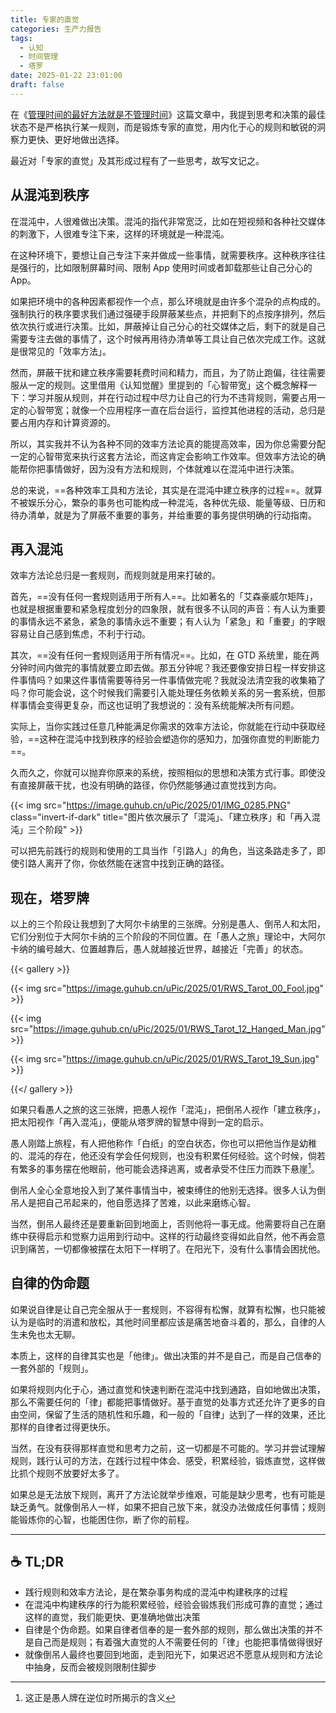 ```yaml
---
title: 专家的直觉
categories: 生产力报告
tags:
  - 认知
  - 时间管理
  - 塔罗
date: 2025-01-22 23:01:00
draft: false
---
```


在《[管理时间的最好方法就是不管理时间](/posts/管理时间的最好方法就是不管理时间/)》这篇文章中，我提到思考和决策的最佳状态不是严格执行某一规则，而是锻炼专家的直觉，用内化于心的规则和敏锐的洞察力更快、更好地做出选择。

<!--more-->

最近对「专家的直觉」及其形成过程有了一些思考，故写文记之。

## 从混沌到秩序

在混沌中，人很难做出决策。混沌的指代非常宽泛，比如在短视频和各种社交媒体的刺激下，人很难专注下来，这样的环境就是一种混沌。

在这种环境下，要想让自己专注下来并做成一些事情，就需要秩序。这种秩序往往是强行的，比如限制屏幕时间、限制 App 使用时间或者卸载那些让自己分心的 App。

如果把环境中的各种因素都视作一个点，那么环境就是由许多个混杂的点构成的。强制执行的秩序要求我们通过强硬手段屏蔽某些点，并把剩下的点按序排列，然后依次执行或进行决策。比如，屏蔽掉让自己分心的社交媒体之后，剩下的就是自己需要专注去做的事情了，这个时候再用待办清单等工具让自己依次完成工作。这就是很常见的「效率方法」。

然而，屏蔽干扰和建立秩序需要耗费时间和精力，而且，为了防止跑偏，往往需要服从一定的规则。这里借用《认知觉醒》里提到的「心智带宽」这个概念解释一下：学习并服从规则，并在行动过程中尽力让自己的行为不违背规则，需要占用一定的心智带宽；就像一个应用程序一直在后台运行，监控其他进程的活动，总归是要占用内存和计算资源的。

所以，其实我并不认为各种不同的效率方法论真的能提高效率，因为你总需要分配一定的心智带宽来执行这套方法论，而这肯定会影响工作效率。但效率方法论的确能帮你把事情做好，因为没有方法和规则，个体就难以在混沌中进行决策。

总的来说，==各种效率工具和方法论，其实是在混沌中建立秩序的过程==。就算不被娱乐分心，繁杂的事务也可能构成一种混沌，各种优先级、能量等级、日历和待办清单，就是为了屏蔽不重要的事务，并给重要的事务提供明确的行动指南。

## 再入混沌

效率方法论总归是一套规则，而规则就是用来打破的。

首先，==没有任何一套规则适用于所有人==。比如著名的「艾森豪威尔矩阵」，也就是根据重要和紧急程度划分的四象限，就有很多不认同的声音：有人认为重要的事情永远不紧急，紧急的事情永远不重要；有人认为「紧急」和「重要」的字眼容易让自己感到焦虑，不利于行动。

其次，==没有任何一套规则适用于所有情况==。比如，在 GTD 系统里，能在两分钟时间内做完的事情就要立即去做。那五分钟呢？我还要像安排日程一样安排这件事情吗？如果这件事情需要等待另一件事情做完呢？我就没法清空我的收集箱了吗？你可能会说，这个时候我们需要引入能处理任务依赖关系的另一套系统，但那样事情会变得更复杂，而这也证明了我想说的：没有系统能解决所有问题。

实际上，当你实践过任意几种能满足你需求的效率方法论，你就能在行动中获取经验，==这种在混沌中找到秩序的经验会塑造你的感知力，加强你直觉的判断能力==。

久而久之，你就可以抛弃你原来的系统，按照相似的思想和决策方式行事。即使没有直接屏蔽干扰，也没有明确的路径，你仍然能够通过直觉找到方向。

{{< img src="https://image.guhub.cn/uPic/2025/01/IMG_0285.PNG" class="invert-if-dark" title="图片依次展示了「混沌」、「建立秩序」和「再入混沌」三个阶段" >}}

可以把先前践行的规则和使用的工具当作「引路人」的角色，当这条路走多了，即使引路人离开了你，你依然能在迷宫中找到正确的路径。

## 现在，塔罗牌

以上的三个阶段让我想到了大阿尔卡纳里的三张牌。分别是愚人、倒吊人和太阳，它们分别位于大阿尔卡纳的三个阶段的不同位置。在「愚人之旅」理论中，大阿尔卡纳的编号越大、位置越靠后，愚人就越接近世界，越接近「完善」的状态。

{{< gallery >}}

{{< img src="https://image.guhub.cn/uPic/2025/01/RWS_Tarot_00_Fool.jpg" >}}

{{< img src="https://image.guhub.cn/uPic/2025/01/RWS_Tarot_12_Hanged_Man.jpg" >}}

{{< img src="https://image.guhub.cn/uPic/2025/01/RWS_Tarot_19_Sun.jpg" >}}

{{</ gallery >}}

如果只看愚人之旅的这三张牌，把愚人视作「混沌」，把倒吊人视作「建立秩序」，把太阳视作「再入混沌」，便能从塔罗牌的智慧中得到一定的启示。

愚人刚踏上旅程，有人把他称作「白纸」的空白状态，你也可以把他当作是幼稚的、混沌的存在，他还没有学会任何规则，也没有积累任何经验。这个时候，倘若有繁多的事务摆在他眼前，他可能会选择逃离，或者承受不住压力而跌下悬崖[^1]。

倒吊人全心全意地投入到了某件事情当中，被束缚住的他别无选择。很多人认为倒吊人是把自己吊起来的，他自愿选择了苦难，以此来磨练心智。

当然，倒吊人最终还是要重新回到地面上，否则他将一事无成。他需要将自己在磨练中获得启示和觉察力运用到行动中。这样的行动最终变得如此自然，他不再会意识到痛苦，一切都像被摆在太阳下一样明了。在阳光下，没有什么事情会困扰他。

## 自律的伪命题

如果说自律是让自己完全服从于一套规则，不容得有松懈，就算有松懈，也只能被认为是临时的消遣和放松，其他时间里都应该是痛苦地奋斗着的，那么，自律的人生未免也太无聊。

本质上，这样的自律其实也是「他律」。做出决策的并不是自己，而是自己信奉的一套外部的「规则」。

如果将规则内化于心，通过直觉和快速判断在混沌中找到通路，自如地做出决策，那么不需要任何的「律」都能把事情做好。基于直觉的处事方式还允许了更多的自由空间，保留了生活的随机性和乐趣，和一般的「自律」达到了一样的效果，还比那样的自律者过得更快乐。

当然，在没有获得那样直觉和思考力之前，这一切都是不可能的。学习并尝试理解规则，践行认可的方法，在践行过程中体会、感受，积累经验，锻炼直觉，这样做比抓个规则不放要好太多了。

如果总是无法放下规则，离开了方法论就举步维艰，可能是缺少思考，也有可能是缺乏勇气。就像倒吊人一样，如果不把自己放下来，就没办法做成任何事情；规则能锻炼你的心智，也能困住你，断了你的前程。

---

## ☕️ TL;DR

- 践行规则和效率方法论，是在繁杂事务构成的混沌中构建秩序的过程
- 在混沌中构建秩序的行为能积累经验，经验会锻炼我们形成可靠的直觉；通过这样的直觉，我们能更快、更准确地做出决策
- 自律是个伪命题。如果自律者信奉的是一套外部的规则，那么做出决策的并不是自己而是规则；有着强大直觉的人不需要任何的「律」也能把事情做得很好
- 就像倒吊人最终也要回到地面，走到阳光下，如果迟迟不愿意从规则和方法论中抽身，反而会被规则限制住脚步

[^1]: 这正是愚人牌在逆位时所揭示的含义
